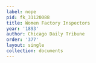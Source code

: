 ```yaml
---
label: nope
pid: fk_31120088
title: Women Factory Inspectors
year: '1893'
author: Chicago Daily Tribune
order: '377'
layout: single
collection: documents
---
```

